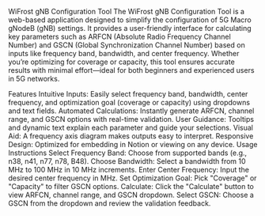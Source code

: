 WiFrost gNB Configuration Tool
The WiFrost gNB Configuration Tool is a web-based application designed to simplify the configuration of 5G Macro gNodeB (gNB) settings. It provides a user-friendly interface for calculating key parameters such as ARFCN (Absolute Radio Frequency Channel Number) and GSCN (Global Synchronization Channel Number) based on inputs like frequency band, bandwidth, and center frequency. Whether you’re optimizing for coverage or capacity, this tool ensures accurate results with minimal effort—ideal for both beginners and experienced users in 5G networks.

Features
Intuitive Inputs: Easily select frequency band, bandwidth, center frequency, and optimization goal (coverage or capacity) using dropdowns and text fields.
Automated Calculations: Instantly generate ARFCN, channel range, and GSCN options with real-time validation.
User Guidance: Tooltips and dynamic text explain each parameter and guide your selections.
Visual Aid: A frequency axis diagram makes outputs easy to interpret.
Responsive Design: Optimized for embedding in Notion or viewing on any device.
Usage Instructions
Select Frequency Band: Choose from supported bands (e.g., n38, n41, n77, n78, B48).
Choose Bandwidth: Select a bandwidth from 10 MHz to 100 MHz in 10 MHz increments.
Enter Center Frequency: Input the desired center frequency in MHz.
Set Optimization Goal: Pick "Coverage" or "Capacity" to filter GSCN options.
Calculate: Click the "Calculate" button to view ARFCN, channel range, and GSCN dropdown.
Select GSCN: Choose a GSCN from the dropdown and review the validation feedback.
